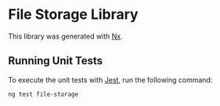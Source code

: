 # File Storage Library

This library was generated with [Nx](https://nx.dev).

## Running Unit Tests

To execute the unit tests with [Jest](https://jestjs.io), run the following command:

```bash
ng test file-storage
```
